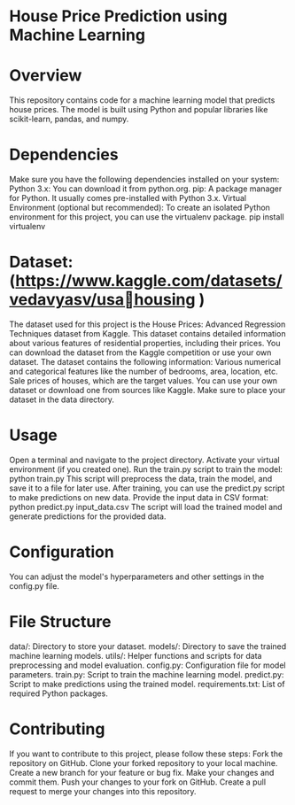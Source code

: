 # House Price Prediction using Machine Learning
# Overview
This repository contains code for a machine learning model that predicts house prices. The model is built using Python and popular libraries like scikit-learn, pandas, and numpy.
# Dependencies
Make sure you have the following dependencies installed on your system:
Python 3.x: You can download it from python.org.
pip: A package manager for Python. It usually comes pre-installed with Python 3.x.
Virtual Environment (optional but recommended): To create an isolated Python environment for this project, you can use the virtualenv package.
pip install virtualenv
# Dataset: (https://www.kaggle.com/datasets/vedavyasv/usahousing )
The dataset used for this project is the House Prices: Advanced Regression Techniques dataset from Kaggle. This dataset contains detailed information about various features of residential properties, including their prices. You can download the dataset from the Kaggle competition or use your own dataset.
The dataset contains the following information:
Various numerical and categorical features like the number of bedrooms, area, location, etc.
Sale prices of houses, which are the target values.
You can use your own dataset or download one from sources like Kaggle. Make sure to place your dataset in the data directory.
# Usage
Open a terminal and navigate to the project directory.
Activate your virtual environment (if you created one).
Run the train.py script to train the model:
python train.py
This script will preprocess the data, train the model, and save it to a file for later use.
After training, you can use the predict.py script to make predictions on new data. Provide the input data in CSV format:
python predict.py input_data.csv
The script will load the trained model and generate predictions for the provided data.
# Configuration
You can adjust the model's hyperparameters and other settings in the config.py file.
# File Structure
data/: Directory to store your dataset.
models/: Directory to save the trained machine learning models.
utils/: Helper functions and scripts for data preprocessing and model evaluation.
config.py: Configuration file for model parameters.
train.py: Script to train the machine learning model.
predict.py: Script to make predictions using the trained model.
requirements.txt: List of required Python packages.
# Contributing
If you want to contribute to this project, please follow these steps:
Fork the repository on GitHub.
Clone your forked repository to your local machine.
Create a new branch for your feature or bug fix.
Make your changes and commit them.
Push your changes to your fork on GitHub.
Create a pull request to merge your changes into this repository.

